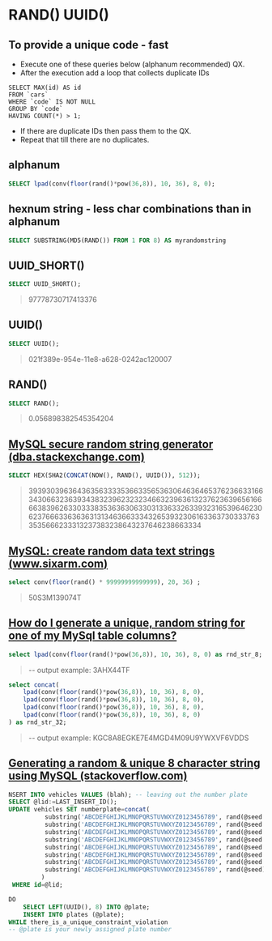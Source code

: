 # RAND() UUID()

## To provide a unique code - fast

* Execute one of these queries below (alphanum recommended) QX.
* After the execution add a loop that collects duplicate IDs 
```
SELECT MAX(id) AS id
FROM `cars` 
WHERE `code` IS NOT NULL 
GROUP BY `code`
HAVING COUNT(*) > 1;
```
* If there are duplicate IDs then pass them to the QX.
* Repeat that till there are no duplicates.

## alphanum

```sql
SELECT lpad(conv(floor(rand()*pow(36,8)), 10, 36), 8, 0);
```

## hexnum string - less char combinations than in alphanum

```sql
SELECT SUBSTRING(MD5(RAND()) FROM 1 FOR 8) AS myrandomstring
```

## UUID_SHORT()

```sql
SELECT UUID_SHORT();
```
> 97778730717413376

## UUID()

```sql
SELECT UUID();
```
> 021f389e-954e-11e8-a628-0242ac120007

## RAND()

```sql
SELECT RAND();
```
> 0.056898382545354204


## [MySQL secure random string generator (dba.stackexchange.com)](https://dba.stackexchange.com/a/132014)

```sql
SELECT HEX(SHA2(CONCAT(NOW(), RAND(), UUID()), 512));
```
> 3939303963643635633335366335653630646364653762366331663430663236393438323962323234663239636132376236396561666638396263303338353636306330313363326339323165396462306237666336363631313463663334326539323061633637303337633535666233313237383238643237646238663334


## [MySQL: create random data text strings (www.sixarm.com)](http://www.sixarm.com/about/mysql-create-random-data-text-strings.html)

```sql
select conv(floor(rand() * 99999999999999), 20, 36) ;
```
> 50S3M139074T

## [How do I generate a unique, random string for one of my MySql table columns?](https://stackoverflow.com/a/39259742)

```sql
select lpad(conv(floor(rand()*pow(36,8)), 10, 36), 8, 0) as rnd_str_8;
```
> -- output example: 3AHX44TF

```sql
select concat(
    lpad(conv(floor(rand()*pow(36,8)), 10, 36), 8, 0),
    lpad(conv(floor(rand()*pow(36,8)), 10, 36), 8, 0),
    lpad(conv(floor(rand()*pow(36,8)), 10, 36), 8, 0),
    lpad(conv(floor(rand()*pow(36,8)), 10, 36), 8, 0)
) as rnd_str_32;
```
> -- output example: KGC8A8EGKE7E4MGD4M09U9YWXVF6VDDS

## [Generating a random & unique 8 character string using MySQL (stackoverflow.com)](https://stackoverflow.com/questions/16737910/generating-a-random-unique-8-character-string-using-mysql)

```sql
NSERT INTO vehicles VALUES (blah); -- leaving out the number plate
SELECT @lid:=LAST_INSERT_ID();
UPDATE vehicles SET numberplate=concat(
          substring('ABCDEFGHIJKLMNOPQRSTUVWXYZ0123456789', rand(@seed:=round(rand(@lid)*4294967296))*36+1, 1),
          substring('ABCDEFGHIJKLMNOPQRSTUVWXYZ0123456789', rand(@seed:=round(rand(@seed)*4294967296))*36+1, 1),
          substring('ABCDEFGHIJKLMNOPQRSTUVWXYZ0123456789', rand(@seed:=round(rand(@seed)*4294967296))*36+1, 1),
          substring('ABCDEFGHIJKLMNOPQRSTUVWXYZ0123456789', rand(@seed:=round(rand(@seed)*4294967296))*36+1, 1),
          substring('ABCDEFGHIJKLMNOPQRSTUVWXYZ0123456789', rand(@seed:=round(rand(@seed)*4294967296))*36+1, 1),
          substring('ABCDEFGHIJKLMNOPQRSTUVWXYZ0123456789', rand(@seed:=round(rand(@seed)*4294967296))*36+1, 1),
          substring('ABCDEFGHIJKLMNOPQRSTUVWXYZ0123456789', rand(@seed:=round(rand(@seed)*4294967296))*36+1, 1),
          substring('ABCDEFGHIJKLMNOPQRSTUVWXYZ0123456789', rand(@seed)*36+1, 1)
         )
 WHERE id=@lid;
```

```sql
DO
    SELECT LEFT(UUID(), 8) INTO @plate;
    INSERT INTO plates (@plate);
WHILE there_is_a_unique_constraint_violation
-- @plate is your newly assigned plate number
```
